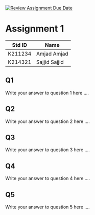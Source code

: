 [![Review Assignment Due Date](https://classroom.github.com/assets/deadline-readme-button-24ddc0f5d75046c5622901739e7c5dd533143b0c8e959d652212380cedb1ea36.svg)](https://classroom.github.com/a/oYBqdRz8)
# Assignment 1
|Std ID|Name|
|------|-|
|K211234|Amjad Amjad|
|K214321|Sajjid Sajjid|

## Q1
Write your answer to question 1 here ....
## Q2
Write your answer to question 2 here ....
## Q3
Write your answer to question 3 here ....
## Q4
Write your answer to question 4 here ....
## Q5
Write your answer to question 5 here ....

